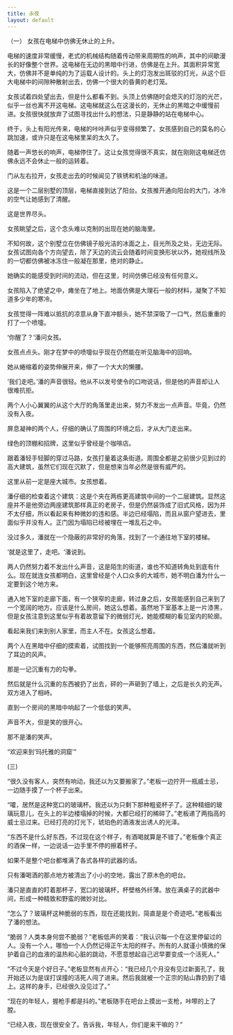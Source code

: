 ```yaml
---
title: 永夜
layout: default
---
```



（一）
女孩在电梯中仿佛无休止的上升。

电梯的速度非常缓慢，老式的机械结构随着传动带来周期性的响声，其中的间歇漫长的好像整个世界。这电梯在无边的黑暗中行进，仿佛是在上升。其面积异常宽大，仿佛并不是单纯的为了运载人设计的。头上的灯泡发出斑驳的灯光，从这个巨大电梯中的间隙种散射出去，仿佛一个很大的昏黄的老灯笼。

女孩试着四处望出去，但是什么都看不到。头顶上仿佛随时会熄灭的灯泡的光芒，似乎一丝也离不开这电梯。这电梯就这么在这漫长的，无休止的黑暗之中缓慢前进。女孩很快就放弃了试图寻找出什么的想法，只是静静的站在电梯中心。

终于，头上有阳光传来，电梯的咔咔声似乎变得频繁了。女孩感到自己的莫名的心跳加速，或许只是在这电梯里呆的太久了。

随着一声悠长的响声，电梯停住了。这让女孩觉得很不真实，就在刚刚这电梯还仿佛永远不会休止一般的运转着。

门从左右拉开，女孩走出去的时候闻见了铁锈和机油的味道。

这是一个二层别墅的顶层，电梯直接到达了阳台。女孩推开通向阳台的大门，冰冷的空气让她感到了清醒。

这是世界尽头。

女孩眺望之后，这个念头难以克制的出现在她的脑海里。

不知何故，这个别墅立在仿佛镜子般光洁的冰面之上，目光所及之处，无边无际。女孩试图向各个方向望去，除了天边的流云会随着时间变换形状以外，她视线所及的一切都仿佛被冰冻住一般凝在那里，绝对的静止。

她确实的能感受到时间的流动，但在这里，时间仿佛已经没有任何意义。

女孩陷入了绝望之中，瘫坐在了地上。地面仿佛是大理石一般的材料，凝聚了不知道多少年的寒冷。

女孩觉得一阵难以抵抗的凉意从身下直冲额头，她不禁深吸了一口气，然后重重的打了一个喷嚏。




‘你醒了？’潘问女孩。

女孩点点头。刚才在梦中的喷嚏似乎现在仍然能在听见脑海中的回响。

她从蜷缩着的姿势伸展开来，伸了一个大大的懒腰。

‘我们走吧。’潘的声音很轻。他从不以发号使令的口吻说话，但是他的声音却让人很难抗拒。

两个人小心翼翼的从这个大厅的角落里走出来，努力不发出一点声音。毕竟，仍然没有入夜。

屏息凝神的两个人，仔细的确认了周围的环境之后，才从大门走出来。

绿色的顶棚和招牌，这里似乎曾经是个咖啡店。


跟着潘轻手轻脚的穿过马路，女孩打量着这条街道。周围全都是之前很少见到过的高大建筑，虽然它们现在沉默了，但是想来当年必然是很有威严的。

这里从前一定是座大城市。女孩想着。

潘仔细的检查着这个建筑：这是个夹在两栋更高建筑中间的一个二层建筑。显然这座并不是他旁边两座建筑那样真正的老房子，但是仍然装饰成了旧式风格，因为并不太仔细，所以看起来有种微妙的违和感。半边已经塌陷，而且从窗户望进去，里面似乎并没有人。正门因为塌陷已经被埋在一堆乱石之中。

没过多久，潘就在一个隐蔽的非常好的角落，找到了一个通往地下室的楼梯。

‘就是这里了，走吧。‘潘说到。


两人仍然努力着不发出什么声音，这是陌生的街道，谁也不知道转角处到底有什么。现在就连女孩都明白，这里曾经是个人口众多的大城市，她不明白潘为什么一定要到这个地方来。

通入地下室的走廊下面，有一个狭窄的走廊，转过身之后，女孩能感到自己来到了一个宽阔的地方。应该是什么房间，她这么想着。虽然地下室基本上是一片漆黑，但是女孩注意到这里似乎有着故意留下的微弱灯光，她能模糊的看见室内的轮廓。

看起来我们来到别人家里，而主人不在。女孩这么想着。

两个人在黑暗中仔细的摸索着，试图找到一个能够照亮周围的东西，然后潘就听到了耳边的风声。

那是一记沉重有力的勾拳。

然后就是什么沉重的东西被扔了出去，砰的一声砸到了墙上，之后是长久的无声。双方进入了相峙。

直到一个房间的黑暗中响起了一个低低的笑声。

声音不大，但是笑的很开心。

那不是潘的笑声。

“欢迎来到’玛托雅的洞窟’”


(三)

“很久没有客人，突然有响动，我还以为又要搬家了。”老板一边拧开一瓶威士忌，一边随手摸了一个杯子出来。

“嚯，居然是这种宽口的玻璃杯。我还以为只剩下那种粗瓷杯子了。这种精细的玻璃玩意儿，在头上的半边楼塌掉的时候，大都已经打的稀碎了。”老板递了两指高的威士忌过来。已经打亮的灯光下，琥珀色的酒液发出诱人的光泽。

“东西不是什么好东西，不过现在这个样子，有酒喝就算是不错了。”老板像个真正的酒保一样，一边说话一边手里不停的擦着杯子。

如果不是整个吧台都堆满了各式各样的武器的话。

只有潘喝酒的那点地方被清出了小小的空地，露出了原木色的吧台。

潘只是直直的盯着那杯子，宽口的玻璃杯，杯壁格外纤薄。放在满桌子的武器中间，形成一种精致和野蛮的微妙对比。

“怎么了？玻璃杯这种脆弱的东西，现在还能找到，简直是是个奇迹吧。”老板看出了潘的想法。

“脆弱？人类本身何尝不脆弱？”老板低声的笑着：“我认识每一个在这里停留过的人。没有一个人，哪怕一个人仍然记得正午太阳的样子。所有的人就谨小慎微的保护着自己的血液的温热和心脏的跳动，不愿意想起自己迟早要变成一个活死人。”

“不过今天是个好日子。”老板显然有点开心：“我已经几个月没有见过新面孔了，我开始还以为是误打误撞的活死人闯了进来。然后我就被一个正宗的贴山靠扔到了墙上。这样的身手，已经很久没见过了。”

“现在的年轻人，握枪手都是抖的。”老板随手在吧台上摸出一支枪，咔嚓的上了膛。

“已经入夜，现在很安全了。告诉我，年轻人，你们是来干嘛的？”
